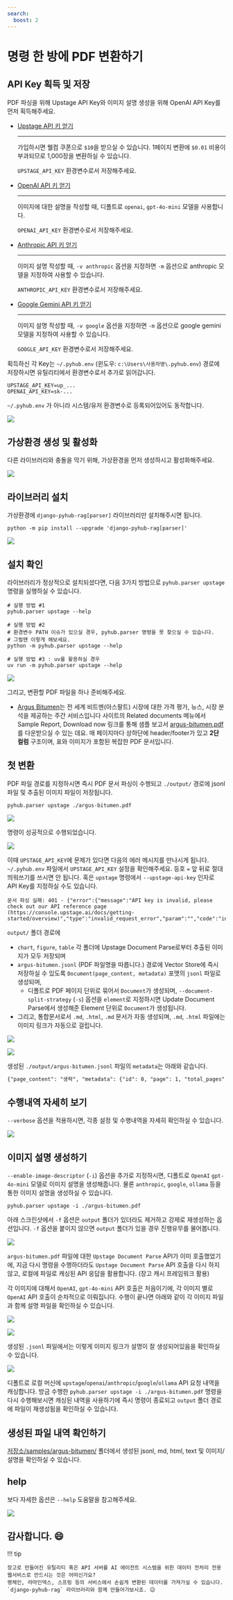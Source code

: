 ```yaml
---
search:
  boost: 2
---
```


# 명령 한 방에 PDF 변환하기

## API Key 획득 및 저장

PDF 파싱을 위해 Upstage API Key와 이미지 설명 생성을 위해 OpenAI API Key를 먼저 획득해주세요.

<div class="grid cards" markdown>

- <a href="https://console.upstage.ai/api-keys">Upstage API 키 얻기</a>

    ---

    가입하시면 웰컴 쿠폰으로 `$10`을 받으실 수 있습니다. 1페이지 변환에 `$0.01` 비용이 부과되므로 1,000장을 변환하실 수 있습니다.

    `UPSTAGE_API_KEY` 환경변수로서 저장해주세요.

- <a href="https://platform.openai.com/api-keys">OpenAI API 키 얻기</a>

    ---

    이미지에 대한 설명을 작성할 때, 디폴트로 `openai`, `gpt-4o-mini` 모델을 사용합니다.

    `OPENAI_API_KEY` 환경변수로서 저장해주세요.

- <a href="https://console.anthropic.com/settings/keys">Anthropic API 키 얻기</a>

    ---

    이미지 설명 작성할 때, `-v anthropic` 옵션을 지정하면 `-m` 옵션으로 anthropic 모델을 지정하여 사용할 수 있습니다.

    `ANTHROPIC_API_KEY` 환경변수로서 저장해주세요.

- <a href="https://ai.google.dev/gemini-api/docs/api-key">Google Gemini API 키 얻기</a>

    ---

    이미지 설명 작성할 때, `-v google` 옵션을 지정하면 `-m` 옵션으로 google gemini 모델을 지정하여 사용할 수 있습니다.

    `GOOGLE_API_KEY` 환경변수로서 저장해주세요.

</div>

획득하신 각 Key는 `~/.pyhub.env` (윈도우: `c:\Users\사용자명\.pyhub.env`) 경로에 저장하시면 유틸리티에서 환경변수로서 추가로 읽어갑니다.

``` title="~/.pyhub.env"
UPSTAGE_API_KEY=up_...
OPENAI_API_KEY=sk-...
```

`~/.pyhub.env` 가 아니라 시스템/유저 환경변수로 등록되어있어도 동작합니다.

![](../assets/01_pyhub_env.png)

## 가상환경 생성 및 활성화 

다른 라이브러리와 충돌을 막기 위해, 가상환경을 먼저 생성하시고 활성화해주세요.

![](../assets/02_venv.png)

## 라이브러리 설치

가상환경에 `django-pyhub-rag[parser]` 라이브러리만 설치해주시면 됩니다.

```
python -m pip install --upgrade 'django-pyhub-rag[parser]'
```

![](../assets/03_package_install.png)

## 설치 확인

라이브러리가 정상적으로 설치되셨다면, 다음 3가지 방법으로 `pyhub.parser upstage` 명령을 실행하실 수 있습니다.

```
# 실행 방법 #1
pyhub.parser upstage --help

# 실행 방법 #2
# 환경변수 PATH 이슈가 있으실 경우, pyhub.parser 명령을 못 찾으실 수 있습니다.
# 그럴땐 이렇게 해보세요.
python -m pyhub.parser upstage --help

# 실행 방법 #3 : uv를 활용하실 경우
uv run -m pyhub.parser upstage --help
```

![](../assets/04_package_install_complete.png)

그리고, 변환할 PDF 파일을 하나 준비해주세요.

+ [Argus Bitumen](https://www.argusmedia.com/en/solutions/products/argus-bitumen)는
  전 세계 비트멘(아스팔트) 시장에 대한 가격 평가, 뉴스, 시장 분석을 제공하는 주간 서비스입니다
  사이트의 Related documents 메뉴에서 Sample Report, Download now 링크를 통해 샘플 보고서 [argus-bitumen.pdf](https://www.argusmedia.com/-/media/project/argusmedia/mainsite/english/documents-and-files/sample-reports/argus-bitumen.pdf?rev=7512cf07937e4e4cbb8889c87780edf7)를 다운받으실 수 있는 데요.
  매 페이지마다 상하단에 header/footer가 있고 **2단 컬럼** 구조이며, 표와 이미지가 포함된 복잡한 PDF 문서입니다.


## 첫 변환

PDF 파일 경로를 지정하시면 즉시 PDF 문서 파싱이 수행되고 `./output/` 경로에 jsonl 파일 및 추출된 이미지 파일이 저장됩니다.

```
pyhub.parser upstage ./argus-bitumen.pdf
```

![](../assets/05_gen_1.png)

명령이 성공적으로 수행되었습니다.

![](../assets/06_gen_2.png)

이때 `UPSTAGE_API_KEY`에 문제가 있다면 다음의 에러 메시지를 만나시게 됩니다.
`~/.pyhub.env` 파일에서 `UPSTAGE_API_KEY` 설정을 확인해주세요. 등호 `=` 앞 뒤로 절대 띄워쓰기를 쓰시면 안 됩니다.
혹은 `upstage` 명령에서 `--upstage-api-key` 인자로 API Key를 지정하실 수도 있습니다.

```
문서 파싱 실패: 401 - {"error":{"message":"API key is invalid, please check out our API reference page
(https://console.upstage.ai/docs/getting-started/overview)","type":"invalid_request_error","param":"","code":"invalid_api_key"}}
```

`output/` 폴더 경로에

+ `chart`, `figure`, `table` 각 폴더에 Upstage Document Parse로부터 추출된 이미지가 모두 저장되며
+ `argus-bitumen.jsonl` (PDF 파일명을 따릅니다.) 경로에 Vector Store에 즉시 저장하실 수 있도록 `Document(page_content, metadata)` 포맷의 `jsonl` 파일로 생성되며,
    - 디폴트로 PDF 페이지 단위로 묶어서 `Document`가 생성되며, `--document-split-strategy` (`-s`) 옵션을 `element`로 지정하시면
      Update Document Parse에서 생성해준 Element 단위로 `Document`가 생성됩니다.
+ 그리고, 통합문서로서 `.md`, `.html`, `.md` 문서가 자동 생성되며, `.md`, `.html` 파일에는 이미지 링크가 자동으로 걸립니다.

![](../assets/07_file_list_1.png)

![](../assets/08_file_list_2.png)

생성된 `./output/argus-bitumen.jsonl` 파일의 `metadata`는 아래와 같습니다.

```markdown
{"page_content": "생략", "metadata": {"id": 0, "page": 1, "total_pages": 1, "category": "heading1", "coordinates": [], "api": "2.0", "model": "document-parse-250116"}}
```


## 수행내역 자세히 보기

`--verbose` 옵션을 적용하시면, 각종 설정 및 수행내역을 자세히 확인하실 수 있습니다.

![](../assets/09_verbose.png)


## 이미지 설명 생성하기

`--enable-image-descriptor` (`-i`) 옵션을 추가로 지정하시면, 디폴트로 `OpenAI` `gpt-4o-mini` 모델로 이미지 설명을 생성해줍니다.
물론 `anthropic`, `google`, `ollama` 등을 통한 이미지 설명을 생성하실 수 있습니다.

```
pyhub.parser upstage -i ./argus-bitumen.pdf
```

아래 스크린샷에서 `-f` 옵션은 `output` 폴더가 있더라도 제거하고 강제로 재생성하는 옵션입니다. `-f` 옵션을 붙이지 않으면 `output` 폴더가 있을 경우
진행유무를 물어봅니다.

![](../assets/10_image_descriptions.png)

`argus-bitumen.pdf` 파일에 대한 `Upstage Document Parse` API가 이미 호출했었기에,
지금 다시 명령을 수행하더라도 `Upstage Document Parse` API 호출을 다시 하지 않고, 로컬에 파일로 캐싱된 API 응답을 활용합니다.
(장고 캐시 프레임워크 활용)

각 이미지에 대해서 `OpenAI`, `gpt-4o-mini` API 호출은 처음이기에, 각 이미지 별로 `OpenAI` API 호출이 순차적으로 이뤄집니다.
수행이 끝나면 아래와 같이 각 이미지 파일과 함께 설명 파일을 확인하실 수 있습니다.

![](../assets/11_file_list_1.png)

![](../assets/12_file_list_2.png)

생성된 `.jsonl` 파일에서는 이렇게 이미지 링크가 설명이 잘 생성되어있음을 확인하실 수 있습니다.

![](../assets/13_jsonl_image_descriptions.png)

디폴트로 로컬 머신에 `upstage`/`openai`/`anthropic`/`google`/`ollama` API 요청 내역을 캐싱합니다.
방금 수행한 `pyhub.parser upstage -i ./argus-bitumen.pdf` 명령을 다시 수행해보시면
캐싱된 내역을 사용하기에 즉시 명령이 종료되고 `output` 폴더 경로에 파일이 재생성됨을 확인하실 수 있습니다.


## 생성된 파일 내역 확인하기

[저장소/samples/argus-bitumen/](https://github.com/pyhub-kr/django-pyhub-rag/tree/main/samples/argus-bitumen) 폴더에서 생성된 jsonl, md, html, text 및 이미지/설명을 확인하실 수 있습니다.


## help

보다 자세한 옵션은 `--help` 도움말을 참고해주세요.

![](../assets/14_help.png)


## 감사합니다. :smile:

!!! tip

    장고로 만들어진 유틸리티 혹은 API 서버를 AI 에이전트 시스템을 위한 데이터 전처리 전용 웹서비스로 만드시는 것은 어떠신가요?
    랭체인, 라마인덱스, 스프링 등의 서비스에서 손쉽게 변환된 데이터를 가져가실 수 있습니다.
    `django-pyhub-rag` 라이브러리와 함께 만들어가보시죠. 😉
